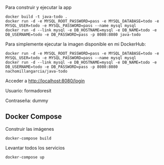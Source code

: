 
Para construir y ejecutar la app

```
docker build -t java-todo .
docker run -d -e MYSQL_ROOT_PASSWORD=pass -e MYSQL_DATABASE=todo -e MYSQL_USER=todo -e MYSQL_PASSWORD=pass --name mysql mysql
docker run -d --link mysql -e DB_HOSTNAME=mysql -e DB_NAME=todo -e DB_USERNAME=todo -e DB_PASSWORD=pass -p 8080:8080 java-todo
```

Para simplemente ejecutar la imagen disponible en mi DockerHub:

```
docker run -d -e MYSQL_ROOT_PASSWORD=pass -e MYSQL_DATABASE=todo -e MYSQL_USER=todo -e MYSQL_PASSWORD=pass --name mysql mysql
docker run -d --link mysql -e DB_HOSTNAME=mysql -e DB_NAME=todo -e DB_USERNAME=todo -e DB_PASSWORD=pass -p 8080:8080 nachomillangarcia/java-todo
```

Acceder a [http://localhost:8080/login](http://localhost:8080/login)

Usuario: formadoresit

Contraseña: dummy

## Docker Compose

Construir las imágenes

`docker-compose build`

Levantar todos los servicios

`docker-compose up`

